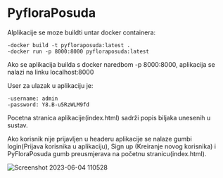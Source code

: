 # PyfloraPosuda

Alplikacije se moze buildti untar docker containera:

    -docker build -t pyfloraposuda:latest .
    -docker run -p 8000:8000 pyfloraposuda:latest

Ako se aplikacija builda s docker naredbom -p 8000:8000, aplikacija se nalazi na linku localhost:8000

User za ulazak u aplikaciju je:

    -username: admin
    -password: Y8.B-u5RzWLM9fd

Pocetna stranica aplikacije(index.html) sadrži popis biljaka unesenih u sustav.

Ako korisnik nije prijavljen u headeru aplikacije se nalaze gumbi  login(Prijava korisnika u aplikaciju), Sign up (Kreiranje novog korisnika) i PyFloraPosuda gumb preusmjerava na početnu stranicu(index.html).




![Screenshot 2023-06-04 110528](https://github.com/RenatoSeva/pyfloraposuda/assets/78822975/a6b593a4-2c7a-4c60-b2cc-254808de0eb6)

